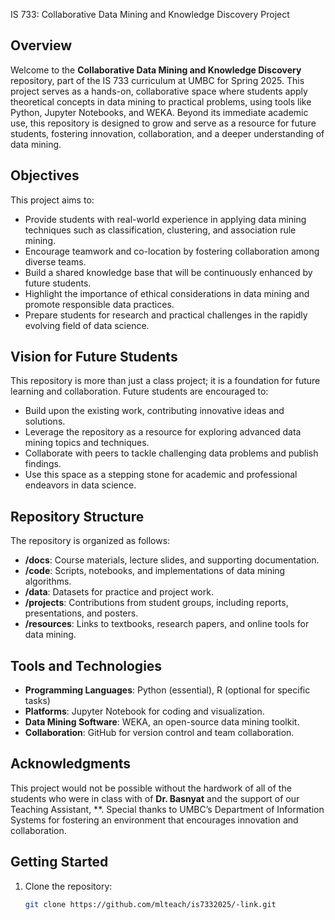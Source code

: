 IS 733: Collaborative Data Mining and Knowledge Discovery Project

## Overview
Welcome to the **Collaborative Data Mining and Knowledge Discovery** repository, part of the IS 733 curriculum at UMBC for Spring 2025. This project serves as a hands-on, collaborative space where students apply theoretical concepts in data mining to practical problems, using tools like Python, Jupyter Notebooks, and WEKA. Beyond its immediate academic use, this repository is designed to grow and serve as a resource for future students, fostering innovation, collaboration, and a deeper understanding of data mining.

## Objectives
This project aims to:
- Provide students with real-world experience in applying data mining techniques such as classification, clustering, and association rule mining.
- Encourage teamwork and co-location by fostering collaboration among diverse teams.
- Build a shared knowledge base that will be continuously enhanced by future students.
- Highlight the importance of ethical considerations in data mining and promote responsible data practices.
- Prepare students for research and practical challenges in the rapidly evolving field of data science.

## Vision for Future Students
This repository is more than just a class project; it is a foundation for future learning and collaboration. Future students are encouraged to:
- Build upon the existing work, contributing innovative ideas and solutions.
- Leverage the repository as a resource for exploring advanced data mining topics and techniques.
- Collaborate with peers to tackle challenging data problems and publish findings.
- Use this space as a stepping stone for academic and professional endeavors in data science.

## Repository Structure
The repository is organized as follows:
- **/docs**: Course materials, lecture slides, and supporting documentation.
- **/code**: Scripts, notebooks, and implementations of data mining algorithms.
- **/data**: Datasets for practice and project work.
- **/projects**: Contributions from student groups, including reports, presentations, and posters.
- **/resources**: Links to textbooks, research papers, and online tools for data mining.

## Tools and Technologies
- **Programming Languages**: Python (essential), R (optional for specific tasks)
- **Platforms**: Jupyter Notebook for coding and visualization.
- **Data Mining Software**: WEKA, an open-source data mining toolkit.
- **Collaboration**: GitHub for version control and team collaboration.

## Acknowledgments
This project would not be possible without the hardwork of all of the students who were in class with  of **Dr. Basnyat** and the support of our Teaching Assistant, **. Special thanks to UMBC’s Department of Information Systems for fostering an environment that encourages innovation and collaboration.

## Getting Started
1. Clone the repository:
   ```bash
   git clone https://github.com/mlteach/is7332025/-link.git
